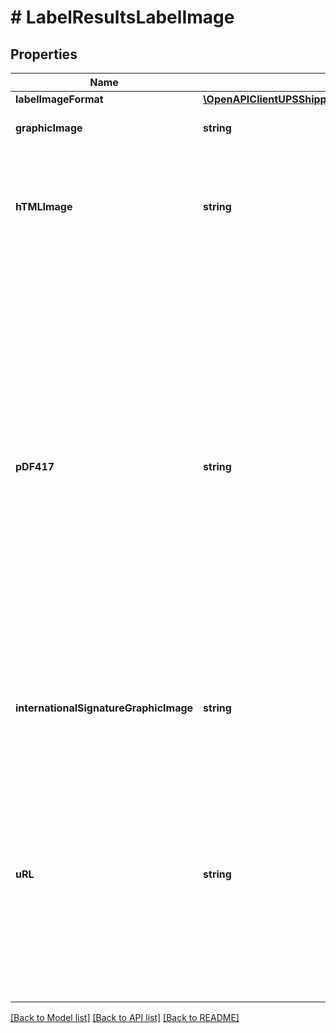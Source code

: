 # # LabelResultsLabelImage

## Properties

Name | Type | Description | Notes
------------ | ------------- | ------------- | -------------
**labelImageFormat** | [**\OpenAPIClientUPSShipping\Model\LabelImageLabelImageFormat**](LabelImageLabelImageFormat.md) |  |
**graphicImage** | **string** | Base 64 encoded graphic image. |
**hTMLImage** | **string** | Base 64 encoded html browser image rendering software. This is only returned for GIF image formats. | [optional]
**pDF417** | **string** | PDF-417 is a two-dimensional barcode, which can store up to about 1,800 printable ASCII characters or 1,100 binary characters per symbol. The symbol is rectangular.   The PDF417 image will be returned when the shipment is trans-border and the service option is one of the following: Standard Express, Saver Express Plus. The image is Base 64 encoded and only returned for GIF image format. | [optional]
**internationalSignatureGraphicImage** | **string** | Base 64 encoded graphic image of the Warsaw text and signature box. | [optional]
**uRL** | **string** | This is only returned if the label link is requested to be returned and only at the first package result  Applicable for following types of shipments: Print/Electronic Return Label Print/Electronic Import Control Label Forward shipment except for Mail Innovations Forward | [optional]

[[Back to Model list]](../../README.md#models) [[Back to API list]](../../README.md#endpoints) [[Back to README]](../../README.md)
